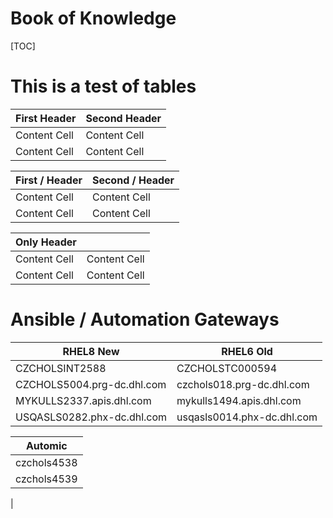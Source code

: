 #      Book of Knowledge

[TOC]

# This is a test of tables

First Header  | Second Header
------------- | -------------
Content Cell  | Content Cell
Content Cell  | Content Cell

First / Header  | Second / Header
------------- | -------------
Content Cell  | Content Cell
Content Cell  | Content Cell

Only Header |  &nbsp;
------------- | -------------
Content Cell  | Content Cell
Content Cell  | Content Cell

# Ansible / Automation Gateways
 RHEL8 New | RHEL6 Old
------ | --------
 CZCHOLSINT2588 | CZCHOLSTC000594
 CZCHOLS5004.prg-dc.dhl.com   | czchols018.prg-dc.dhl.com
 MYKULLS2337.apis.dhl.com     | mykulls1494.apis.dhl.com
 USQASLS0282.phx-dc.dhl.com   | usqasls0014.phx-dc.dhl.com

| Automic
|---------------
| czchols4538
| czchols4539
|

[//]: <> (vim: set ai et nu  cindent softtabstop=4 shiftwidth=4 tabstop=4 textwidth=78 filetype=markdown :)
